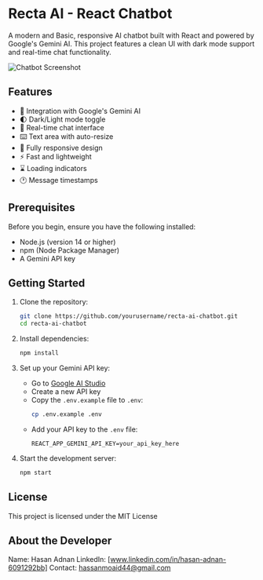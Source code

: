 # Recta AI - React Chatbot

A modern and Basic, responsive AI chatbot built with React and powered by Google's Gemini AI. This project features a clean UI with dark mode support and real-time chat functionality.

![Chatbot Screenshot](screenshot.png)

## Features

- 🤖 Integration with Google's Gemini AI
- 🌓 Dark/Light mode toggle
- 💬 Real-time chat interface
- ⌨️ Text area with auto-resize
- 📱 Fully responsive design
- ⚡ Fast and lightweight
- ⌛ Loading indicators
- 🕐 Message timestamps

## Prerequisites

Before you begin, ensure you have the following installed:
- Node.js (version 14 or higher)
- npm (Node Package Manager)
- A Gemini API key

## Getting Started

1. Clone the repository:
   ```bash
   git clone https://github.com/yourusername/recta-ai-chatbot.git
   cd recta-ai-chatbot
   ```

2. Install dependencies:
   ```bash
   npm install
   ```

3. Set up your Gemini API key:
   - Go to [Google AI Studio](https://makersuite.google.com/app/apikey)
   - Create a new API key
   - Copy the `.env.example` file to `.env`:
     ```bash
     cp .env.example .env
     ```
   - Add your API key to the `.env` file:
     ```
     REACT_APP_GEMINI_API_KEY=your_api_key_here
     ```

4. Start the development server:
   ```bash
   npm start
   ```

## License

This project is licensed under the MIT License

## About the Developer

Name: Hasan Adnan
LinkedIn: [www.linkedin.com/in/hasan-adnan-6091292bb]
Contact: hassanmoaid44@gmail.com